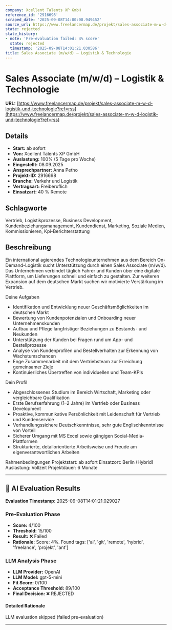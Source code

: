 ```yaml
---
company: Xcellent Talents XP GmbH
reference_id: '2916698'
scraped_date: '2025-09-08T14:00:08.949452'
source_url: https://www.freelancermap.de/projekt/sales-associate-m-w-d-logistik-und-technologie?ref=rss
state: rejected
state_history:
- note: 'Pre-evaluation failed: 4% score'
  state: rejected
  timestamp: '2025-09-08T14:01:21.030586'
title: Sales Associate (m/w/d) – Logistik & Technologie
---
```



# Sales Associate (m/w/d) – Logistik & Technologie
**URL:** [https://www.freelancermap.de/projekt/sales-associate-m-w-d-logistik-und-technologie?ref=rss](https://www.freelancermap.de/projekt/sales-associate-m-w-d-logistik-und-technologie?ref=rss)
## Details
- **Start:** ab sofort
- **Von:** Xcellent Talents XP GmbH
- **Auslastung:** 100% (5 Tage pro Woche)
- **Eingestellt:** 08.09.2025
- **Ansprechpartner:** Anna Petho
- **Projekt-ID:** 2916698
- **Branche:** Verkehr und Logistik
- **Vertragsart:** Freiberuflich
- **Einsatzart:** 40
                                                % Remote

## Schlagworte
Vertrieb, Logistikprozesse, Business Development, Kundenbeziehungsmanagement, Kundendienst, Marketing, Soziale Medien, Kommissionieren, Kpi-Berichterstattung

## Beschreibung
Ein international agierendes Technologieunternehmen aus dem Bereich On-Demand-Logistik sucht Unterstützung durch einen Sales Associate (m/w/d).
Das Unternehmen verbindet täglich Fahrer und Kunden über eine digitale Plattform, um Lieferungen schnell und einfach zu gestalten.
Zur weiteren Expansion auf dem deutschen Markt suchen wir motivierte Verstärkung im Vertrieb.

Deine Aufgaben
- Identifikation und Entwicklung neuer Geschäftsmöglichkeiten im deutschen Markt
- Bewertung von Kundenpotenzialen und Onboarding neuer Unternehmenskunden
- Aufbau und Pflege langfristiger Beziehungen zu Bestands- und Neukunden
- Unterstützung der Kunden bei Fragen rund um App- und Bestellprozesse
- Analyse von Kundenprofilen und Bestellverhalten zur Erkennung von Wachstumschancen
- Enge Zusammenarbeit mit dem Vertriebsteam zur Erreichung gemeinsamer Ziele
- Kontinuierliches Übertreffen von individuellen und Team-KPIs

Dein Profil
- Abgeschlossenes Studium im Bereich Wirtschaft, Marketing oder vergleichbare Qualifikation
- Erste Berufserfahrung (1–2 Jahre) im Vertrieb oder Business Development
- Proaktive, kommunikative Persönlichkeit mit Leidenschaft für Vertrieb und Kundenservice
- Verhandlungssichere Deutschkenntnisse, sehr gute Englischkenntnisse von Vorteil
- Sicherer Umgang mit MS Excel sowie gängigen Social-Media-Plattformen
- Strukturierte, detailorientierte Arbeitsweise und Freude am eigenverantwortlichen Arbeiten

Rahmenbedingungen
Projektstart: ab sofort
Einsatzort: Berlin (Hybrid)
Auslastung: Vollzeit
Projektdauer: 6 Monate

---

## 🤖 AI Evaluation Results

**Evaluation Timestamp:** 2025-09-08T14:01:21.029027

### Pre-Evaluation Phase
- **Score:** 4/100
- **Threshold:** 15/100
- **Result:** ❌ Failed
- **Rationale:** Score: 4%. Found tags: ['ai', 'git', 'remote', 'hybrid', 'freelance', 'projekt', 'ant']

### LLM Analysis Phase
- **LLM Provider:** OpenAI
- **LLM Model:** gpt-5-mini
- **Fit Score:** 0/100
- **Acceptance Threshold:** 89/100
- **Final Decision:** ❌ REJECTED

#### Detailed Rationale
LLM evaluation skipped (failed pre-evaluation)

---
